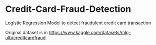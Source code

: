 # Credit-Card-Fraud-Detection
Logistic Regression Model to detect fraudulent credit card transaction

Original dataset is in https://www.kaggle.com/datasets/mlg-ulb/creditcardfraud
